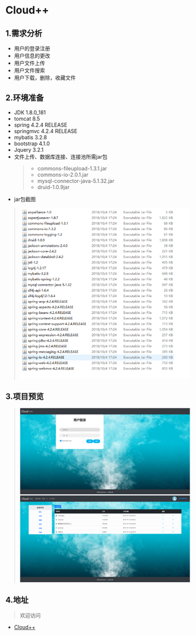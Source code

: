 # Cloud++
## 1.需求分析
  * 用户的登录注册 
  * 用户信息的更改
  * 用户文件上传
  * 用户文件搜索
  * 用户下载，删除，收藏文件
## 2.环境准备
  * JDK 1.8.0_181
  * tomcat 8.5
  * spring 4.2.4 RELEASE
  * springmvc 4.2.4 RELEASE
  * mybatis 3.2.8
  * bootstrap 4.1.0
  * Jquery 3.2.1
  * 文件上传、数据库连接、连接池所需jar包
    > * commons-fileupload-1.3.1.jar
    > * commons-io-2.0.1.jar
    > * mysql-connector-java-5.1.32.jar
    > * druid-1.0.9jar
  * jar包截图
  > ![jars](https://github.com/iamchriswu/SSM-Framework-integration/blob/master/images/jars.png)
## 3.项目预览
  > ![cloud++](https://github.com/iamchriswu/Cloud-Disk/blob/master/images/cloud%2B%2B1.png)
  > ![cloud++](https://github.com/iamchriswu/Cloud-Disk/blob/master/images/cloud%2B%2B2.png)
## 4.地址
  > 欢迎访问
  * [Cloud++](http://47.106.38.136/CloudPan/)
